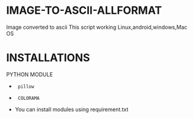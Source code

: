 # IMAGE-TO-ASCII-ALLFORMAT
Image converted to ascii
This script working Linux,android,windows,Mac OS

#  INSTALLATIONS
  PYTHON MODULE
+      pillow
+      COLORAMA
+ You can install modules using requirement.txt




